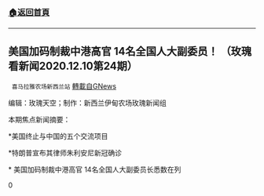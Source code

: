 ###  [:house:返回首頁](https://github.com/ourhimalayas/txt)
---

## 美国加码制裁中港高官 14名全国人大副委员！ （玫瑰看新闻2020.12.10第24期）
` 喜马拉雅农场新西兰站` [轉載自GNews](https://gnews.org/zh-hans/634388/)

编辑：玫瑰天空；制作：新西兰伊甸农场玫瑰新闻组

本期焦点新闻摘要：

\*美国终止与中国的五个交流项目

\*特朗普宣布其律师朱利安尼新冠确诊

\* 美国加码制裁中港高官 14名全国人大副委员长悉数在列

0
